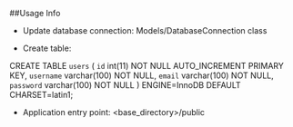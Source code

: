 ##Usage Info

* Update database connection: Models/DatabaseConnection class

* Create table:

CREATE TABLE `users` (
  `id` int(11) NOT NULL AUTO_INCREMENT PRIMARY KEY,
  `username` varchar(100) NOT NULL,
  `email` varchar(100) NOT NULL,
  `password` varchar(100) NOT NULL
) ENGINE=InnoDB DEFAULT CHARSET=latin1;

* Application entry point: <base_directory>/public